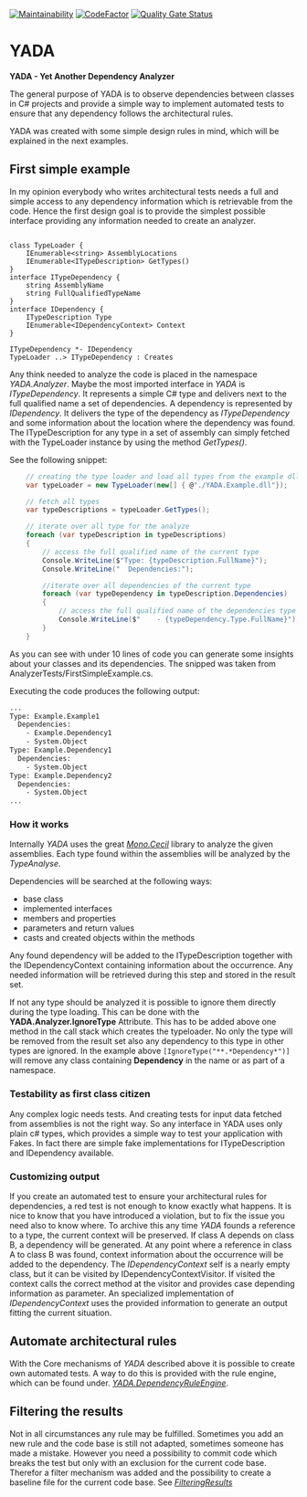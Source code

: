 [![Maintainability](https://api.codeclimate.com/v1/badges/113627dff37e739515de/maintainability)](https://codeclimate.com/github/LutzBoeckelmann/YADA/maintainability)
[![CodeFactor](https://www.codefactor.io/repository/github/lutzboeckelmann/yada/badge)](https://www.codefactor.io/repository/github/lutzboeckelmann/yada)
[![Quality Gate Status](https://sonarcloud.io/api/project_badges/measure?project=LutzBoeckelmann_YADA&metric=alert_status)](https://sonarcloud.io/summary/new_code?id=LutzBoeckelmann_YADA)

# YADA 

**YADA - Yet Another Dependency Analyzer**

The general purpose of YADA is to observe dependencies between classes in C# projects and
provide a simple way to implement automated tests to ensure that any dependency follows the architectural rules.

YADA was created with some simple design rules in mind, which will be explained in the next examples.

## First simple example

In my opinion everybody who writes architectural tests needs a full and simple access to any dependency information which is retrievable from the code. Hence the first design goal is to provide the simplest possible interface providing any information needed to create an analyzer.

```plantuml

class TypeLoader {
    IEnumerable<string> AssemblyLocations
    IEnumerable<ITypeDescription> GetTypes()
}
interface ITypeDependency {
    string AssemblyName
    string FullQualifiedTypeName
}
interface IDependency {
    ITypeDescription Type
    IEnumerable<IDependencyContext> Context
}

ITypeDependency *- IDependency
TypeLoader ..> ITypeDependency : Creates 

```

Any think needed to analyze the code is placed in the namespace *YADA.Analyzer*. Maybe the most imported interface in *YADA* is *ITypeDependency*. It represents a simple C# type and delivers next to the full qualified name a set of dependencies. A dependency is represented by *IDependency*. It delivers the type of the dependency as *ITypeDependency* and some information about the location where the dependency was found.
The ITypeDescription for any type in a set of assembly can simply fetched with the TypeLoader instance by using the method *GetTypes()*.

See the following snippet:

```csharp
    // creating the type loader and load all types from the example dll
    var typeLoader = new TypeLoader(new[] { @"./YADA.Example.dll"});

    // fetch all types 
    var typeDescriptions = typeLoader.GetTypes();

    // iterate over all type for the analyze 
    foreach (var typeDescription in typeDescriptions)
    {
        // access the full qualified name of the current type
        Console.WriteLine($"Type: {typeDescription.FullName}");
        Console.WriteLine("  Dependencies:");

        //iterate over all dependencies of the current type
        foreach (var typeDependency in typeDescription.Dependencies)
        {
            // access the full qualified name of the dependencies type
            Console.WriteLine($"    - {typeDependency.Type.FullName}");
        }
    }
```
As you can see with under 10 lines of code you can generate some insights about your classes and its dependencies. The snipped was taken from AnalyzerTests/FirstSimpleExample.cs.

Executing the code produces the following output:
```bash
...
Type: Example.Example1
  Dependencies:
    - Example.Dependency1
    - System.Object
Type: Example.Dependency1
  Dependencies:
    - System.Object
Type: Example.Dependency2
  Dependencies:
    - System.Object
...
```

### How it works

Internally *YADA* uses the great [*Mono.Cecil*](https://www.mono-project.com/docs/tools+libraries/libraries/Mono.Cecil/) library to analyze the given assemblies. Each type found within the assemblies will be analyzed by the *TypeAnalyse*.

Dependencies will be searched at the following ways:

* base class
* implemented interfaces
* members and properties
* parameters and return values 
* casts and created objects within the methods
  
Any found dependency will be added to the ITypeDescription together with the IDependencyContext containing information about the occurrence. Any needed information will be retrieved during this step and stored in the result set.

If not any type should be analyzed it is possible to ignore them directly during the type loading. This can be done with the **YADA.Analyzer.IgnoreType** Attribute.
This has to be added above one method in the call stack which creates the typeloader. No only the type will be removed from the result set also
any dependency to this type in other types are ignored.
In the example above ```[IgnoreType("**.*Dependency*")]``` will remove any class containing **Dependency** in the name or as part of a namespace.

### Testability as first class citizen

Any complex logic needs tests. And creating tests for input data fetched from assemblies is not the right way. So any interface in YADA uses only plain c# types, which provides a simple way to test your application with Fakes. In fact there are simple fake implementations for ITypeDescription and IDependency available.

### Customizing output

If you create an automated test to ensure your architectural rules for dependencies, a red test is not enough to know exactly what happens. It is nice to know that you have introduced a violation, but to fix the issue you need also to know where. To archive this any time *YADA* founds a reference to a type, the current context will be preserved.
If class A depends on class B, a dependency will be generated. At any point where a reference in class A to class B was found, context information about the occurrence will be added to the dependency.
The *IDependencyContext* self is a nearly empty class, but it can be visited by IDependencyContextVisitor. If visited the context calls the correct method at the visitor and provides case depending information as parameter. An specialized implementation of *IDependencyContext* uses the provided information to generate an output fitting the current situation.

## Automate architectural rules

With the Core mechanisms of *YADA* described above it is possible to create own automated tests. A way to do this is provided with the rule engine, which can be found under. [*YADA.DependencyRuleEngine*](./src/DependencyRuleEngine/Readme.md).

##  Filtering the results

Not in all circumstances any rule may be fulfilled. Sometimes you add an new rule and the code base is still not adapted, sometimes someone has made
a mistake. However you need a possibility to commit code which breaks the test but only with an exclusion for the current code base. Therefor a filter mechanism was added and the possibility to create a baseline file for the current code base.
See [*FilteringResults*](./src/DependencyRuleEngine/ResultFiltering.md)
